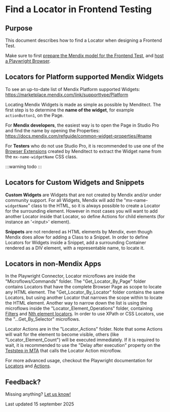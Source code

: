 # Find a Locator in Frontend Testing

## Purpose 

This document describes how to find a Locator when designing a Frontend Test.

Make sure to first [prepare the Mendix model for the Frontend Test](../configure-mta/prepare-frontend-test), and [host a Playwright Browser](../../installation/install-playwright-browser).


## Locators for Platform supported Mendix Widgets

To see an up-to-date list of Mendix Platform supported Widgets: https://marketplace.mendix.com/link/supporttype/Platform

Locating Mendix Widgets is made as simple as possible by Menditect. The first step is to determine the **name of the widget**, for example `actionButton1`, on the Page. 

For **Mendix developers**, the easiest way is to open the Page in Studio Pro and find the name by opening the Properties: https://docs.mendix.com/refguide/common-widget-properties/#name

For **Testers** who do not use Studio Pro, it is recommended to use one of the [Browser Extensions](../../../Tools/frontend-browser-extension) created by Menditect to extract the Widget name from the `mx-name-widgetName` CSS class.




:::warning todo
:::

<!-- waarom moet ik extra actie doen? doel is uniciteit; uitleggen, verwijzen naar knowledge base, er zijn meerdere manieren -->
<!-- zowel in de browser extensie als in MTA krijg je een hint dat dit nodig zou kunnen zijn -->
<!-- generieke eigenschappen van mendix pagina's en consequenties voor playwright uitleggen in knowledge base -->


## Locators for Custom Widgets and Snippets

**Custom Widgets** are Widgets that are not created by Mendix and/or under community support. For all Widgets, Mendix will add the "mx-name-`widgetName`" class to the HTML, so it is always possible to create a Locator for the surrounding element. However in most cases you will want to add another Locator inside that Locator, so define Actions for child elements 
(for instance an '\<input\>' element).

**Snippets** are not rendered as HTML elements by Mendix, even though Mendix does allow for adding a Class to a Snippet. In order to define Locators for Widgets inside a Snippet, add a surrounding Container rendered as a DIV element, with a representable name, to locate it.


## Locators in non-Mendix Apps

In the Playwright Connector, Locator microflows are inside the "Microflows/Commands" folder. The "Get_Locator_By_Page" folder contains Locators that have the complete Browser Page as scope to locate any HTML element. The "Get_Locator_By_Locator" folder contains the same Locators, but using another Locator that narrows the scope within to locate the HTML element.  Another way to narrow down the list is using the microflows inside the "Locator_Element_Operations" folder, containing [Filters](https://playwright.dev/java/docs/locators#filtering-locators) and [Nth element locators](https://playwright.dev/java/docs/other-locators#n-th-element-locator). In order to use XPath or CSS Locators, use the "...Get_By_Selector" microflows. 

Locator Actions are in the "Locator_Actions" folder. Note that some Actions will wait for the element to become visible, others (like "Locator_Element_Count") will be executed immediately. If it is required to wait, it is recommended to use the "Delay after execution" property on the [Teststep in MTA](../../../mta/Teststep#delay-after-execution) that calls the Locator Action microflow.

For more advanced usage, checkout the Playwright documentation for [Locators](https://playwright.dev/java/docs/locators) and [Actions](https://playwright.dev/java/docs/input).


## Feedback?
Missing anything? [Let us know!](mailto:support@menditect.com)

Last updated 15 september 2025
